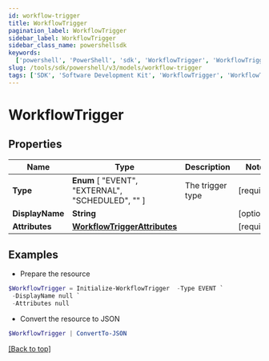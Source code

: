 ```yaml
---
id: workflow-trigger
title: WorkflowTrigger
pagination_label: WorkflowTrigger
sidebar_label: WorkflowTrigger
sidebar_class_name: powershellsdk
keywords:
  ['powershell', 'PowerShell', 'sdk', 'WorkflowTrigger', 'WorkflowTrigger']
slug: /tools/sdk/powershell/v3/models/workflow-trigger
tags: ['SDK', 'Software Development Kit', 'WorkflowTrigger', 'WorkflowTrigger']
---
```


# WorkflowTrigger

## Properties

| Name | Type | Description | Notes |
| --- | --- | --- | --- |
| **Type** | **Enum** [ "EVENT", "EXTERNAL", "SCHEDULED", "" ] | The trigger type | [required] |
| **DisplayName** | **String** |  | [optional] |
| **Attributes** | [**WorkflowTriggerAttributes**](workflow-trigger-attributes) |  | [required] |

## Examples

- Prepare the resource

```powershell
$WorkflowTrigger = Initialize-WorkflowTrigger  -Type EVENT `
 -DisplayName null `
 -Attributes null
```

- Convert the resource to JSON

```powershell
$WorkflowTrigger | ConvertTo-JSON
```

[[Back to top]](#)
